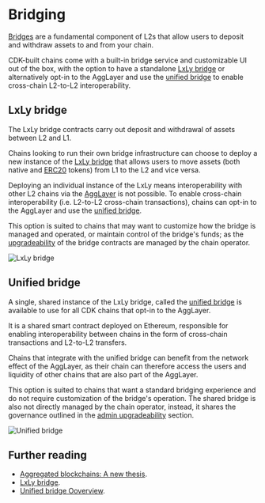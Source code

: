 # Bridging

[Bridges](https://ethereum.org/en/developers/docs/bridges/) are a fundamental component of L2s that allow users to deposit and withdraw assets to and from your chain.

CDK-built chains come with a built-in bridge service and customizable UI out of the box, with the option to have a standalone [LxLy bridge](#lxly-bridge) or alternatively opt-in to the AggLayer and use the [unified bridge](#unified-bridge) to enable cross-chain L2-to-L2 interoperability.

## LxLy bridge

The LxLy bridge contracts carry out deposit and withdrawal of assets between L2 and L1.

Chains looking to run their own bridge infrastructure can choose to deploy a new instance of the [LxLy bridge](../../zkEVM/architecture/protocol/unified-LxLy/lxly-bridge.md) that allows users to move assets (both native and [ERC20](https://ethereum.org/en/developers/docs/standards/tokens/erc-20/) tokens) from L1 to the L2 and vice versa.

Deploying an individual instance of the LxLy means interoperability with other L2 chains via the [AggLayer](../agglayer/overview.md) is not possible. To enable cross-chain interoperability (i.e. L2-to-L2 cross-chain transactions), chains can opt-in to the AggLayer and use the [unified bridge](../agglayer/unified-bridge.md).

This option is suited to chains that may want to customize how the bridge is managed and operated, or maintain control of the bridge's funds; as the [upgradeability](./admin-upgradeability.md) of the bridge contracts are managed by the chain operator.

![LxLy bridge](../../img/cdk/lxly.png)

## Unified bridge

A single, shared instance of the LxLy bridge, called the [unified bridge](../agglayer/unified-bridge.md) is available to use for all CDK chains that opt-in to the AggLayer. 

It is a shared smart contract deployed on Ethereum, responsible for enabling interoperability between chains in the form of cross-chain transactions and L2-to-L2 transfers.

Chains that integrate with the unified bridge can benefit from the network effect of the AggLayer, as their chain can therefore access the users and liquidity of other chains that are also part of the AggLayer.

This option is suited to chains that want a standard bridging experience and do not require customization of the bridge's operation. The shared bridge is also not directly managed by the chain operator, instead, it shares the governance outlined in the [admin upgradeability](./admin-upgradeability.md) section.

![Unified bridge](../../img/cdk/unified-bridge.png)

## Further reading

- [Aggregated blockchains: A new thesis](https://polygon.technology/blog/aggregated-blockchains-a-new-thesis).
- [LxLy bridge](../../zkEVM/architecture/protocol/unified-LxLy/lxly-bridge.md).
- [Unified bridge Ooverview](../agglayer/unified-bridge.md).
